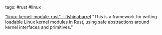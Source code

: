 tags: #rust #linux

["linux-kernel-module-rust" - fishinabarrel](https://github.com/fishinabarrel/linux-kernel-module-rust)
"This is a framework for writing loadable Linux kernel modules in Rust, using safe abstractions around kernel interfaces and primitives."